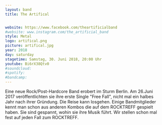 ```yaml
---
layout: band
title: The Artifical


website: https://www.facebook.com/theartificialband
#website: www.instagram.com/the_artificial_band
style: Metal
logo: artifical.png
picture: artifical.jpg
year: 2018
day: saturday
stagetime: Samstag, 30. Juni 2018, 20:00 Uhr
youtube: Bi6rX38Qtv0
#soundcloud:
#spotify:
#bandcamp:
---
```

Eine neue Rock/Post-Hardcore Band erobert im Sturm Berlin. Am 26.Juni 2017 veröffentlichten sie ihre erste Single "Free Fall", nicht mal ein halbes Jahr nach ihrer Gründung. Die Reise kann losgehen. Einige Bandmitglieder kennt man schon aus anderen Kombos die auf dem ROCKTREFF gespielt haben. Sie sind gespannt, wohin sie ihre Musik führt. Wir stellen schon mal fest auf jeden Fall zum ROCKTREFF.
